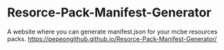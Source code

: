 # Resorce-Pack-Manifest-Generator
A website where you can generate manifest.json for your mcbe resources packs.
https://pepeongithub.github.io/Resorce-Pack-Manifest-Generator/
